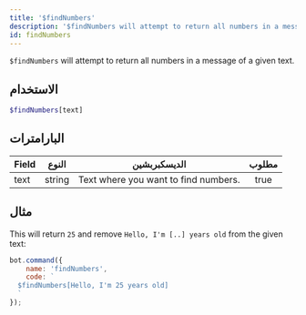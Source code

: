 ```yaml
---
title: '$findNumbers'
description: '$findNumbers will attempt to return all numbers in a message of a given text.'
id: findNumbers
---
```


`$findNumbers` will attempt to return all numbers in a message of a given text.

## الاستخدام

```php
$findNumbers[text]
```

## البارامترات

| Field | النوع  | الديسكبربشين                         | مطلوب |
| ----- | ------ | ------------------------------------ |:-----:|
| text  | string | Text where you want to find numbers. | true  |

## مثال

This will return `25` and remove `Hello, I'm [..] years old` from the given text:

```javascript
bot.command({
    name: 'findNumbers',
    code: `
  $findNumbers[Hello, I'm 25 years old]
  `
});
```
